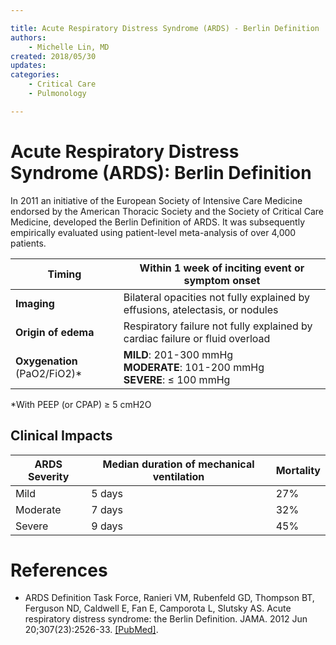 ```yaml
---

title: Acute Respiratory Distress Syndrome (ARDS) - Berlin Definition
authors:
    - Michelle Lin, MD
created: 2018/05/30
updates:
categories:
    - Critical Care
    - Pulmonology

---
```


# Acute Respiratory Distress Syndrome (ARDS): Berlin Definition

In 2011 an initiative of the European Society of Intensive Care Medicine endorsed by the American Thoracic Society and the Society of Critical Care Medicine, developed the Berlin Definition of ARDS. It was subsequently empirically evaluated using patient-level meta-analysis of over 4,000 patients.

| **Timing**                                   | Within 1 week of inciting event or symptom onset                                  |
| -------------------------------------------- | ----------------------------------------------------------------------------------|
| **Imaging**                                  | Bilateral opacities not fully explained by effusions, atelectasis, or nodules     |
| **Origin of edema**                          | Respiratory failure not fully explained by cardiac failure or fluid overload      |
| **Oxygenation** (PaO2/FiO2)*                 | **MILD**: 201-300 mmHg<br>**MODERATE**: 101-200 mmHg<br>**SEVERE**: ≤ 100 mmHg    |

*With PEEP (or CPAP) ≥ 5 cmH2O

## Clinical Impacts
| **ARDS Severity** | **Median duration of mechanical ventilation** | **Mortality** |
| ----------------- | --------------------------------------------- | ------------- |
| Mild              | 5 days                                        | 27%           |
| Moderate          | 7 days                                        | 32%           |
| Severe            | 9 days                                        | 45%           |

# References

- ARDS Definition Task Force, Ranieri VM, Rubenfeld GD, Thompson BT, Ferguson ND, Caldwell E, Fan E, Camporota L, Slutsky AS. Acute respiratory distress syndrome: the Berlin Definition. JAMA. 2012 Jun 20;307(23):2526-33. [[PubMed]](https://www.ncbi.nlm.nih.gov/pubmed/22797452).
